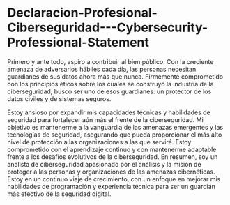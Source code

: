 # Declaracion-Profesional-Ciberseguridad---Cybersecurity-Professional-Statement


Primero y ante todo, aspiro a contribuir al bien público. Con la creciente amenaza de adversarios hábiles cada día, las personas necesitan guardianes de sus datos ahora más que nunca. Firmemente comprometido con los principios éticos sobre los cuales se construyó la industria de la ciberseguridad, busco ser uno de esos guardianes: un protector de los datos civiles y de sistemas seguros.

Estoy ansioso por expandir mis capacidades técnicas y habilidades de seguridad para fortalecer aún más el frente de la ciberseguridad. Mi objetivo es mantenerme a la vanguardia de las amenazas emergentes y las tecnologías de seguridad, asegurando que pueda proporcionar el más alto nivel de protección a las organizaciones a las que serviré. Estoy comprometido con el aprendizaje continuo y con mantenerme adaptable frente a los desafíos evolutivos de la ciberseguridad. En resumen, soy un analista de ciberseguridad apasionado por el análisis y la misión de proteger a las personas y organizaciones de las amenazas cibernéticas. Estoy en un continuo viaje de crecimiento, con un enfoque en mejorar mis habilidades de programación y experiencia técnica para ser un guardián más efectivo de la seguridad digital.
